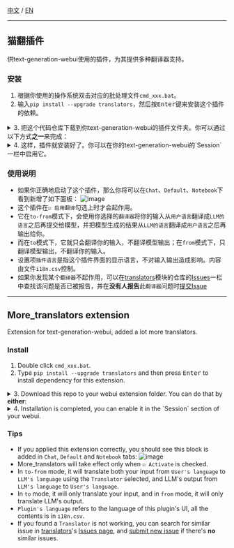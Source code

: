 [中文](#anchorZH) / [EN](#anchorEN)

-------------------------

<a name="anchorZH"></a>
## 猫翻插件
供text-generation-webui使用的插件，为其提供多种翻译器支持。
### 安装  
1. 根据你使用的操作系统双击对应的批处理文件`cmd_xxx.bat`。
2. 输入`pip install --upgrade translators`，然后按<kbd>Enter</kbd>键来安装这个插件的依赖。
<details>
  <summary>3. 把这个代码仓库下载到你text-generation-webui的插件文件夹。你可以通过以下方式<strong>之一</strong>来完成：</summary>
  <details>
    <summary>①. 手动下载zip压缩包</summary>
      &emsp;&emsp;3.1. 点击 <img src="https://github.com/Touch-Night/more_translators/assets/102669562/8682492b-7930-4ff4-a930-e35b174956fc" height = "30" alt="<>Code" align=center /><br>
      &emsp;&emsp;3.2. 然后点击 <a href="https://codeload.github.com/Touch-Night/more_translators/zip/refs/heads/main"><img src="https://github.com/Touch-Night/more_translators/assets/102669562/f0f6ad5c-1671-4f41-92a2-3caaebd8232c" height = "50" alt="[]Download ZIP" align=center /></a>以下载zip压缩包<br>
      &emsp;&emsp;3.3. 之后把<code>more_translators-main.zip</code>解压到你的<code>extensions</code>文件夹，并将其重命名为<code>more_translators</code>。之后，你的文件结构应该像这样：
    <pre>
    text-generation-webui  
     ├─extensions  
     │  ├─more_translators  
     │  │  │  script.py  
    ... ...
    </pre>
  </details>
  <details>
    <summary>②. 使用Git</summary>
      &emsp;&emsp;3.1. 确保你已经正确安装Git，并且确保你的Git代理设置能让你的Git连接到Github<br>
      &emsp;&emsp;3.2. 在步骤一打开的命令行窗口中，输入<code>cd extensions</code>并按下<kbd>Enter</kbd>键<br>
      &emsp;&emsp;3.3. 随后输入<code>git clone https://github.com/Touch-Night/more_translators.git</code>并按下<kbd>Enter</kbd>键。之后，你的文件结构应该像这样：
    <pre>
    text-generation-webui  
     ├─extensions  
     │  ├─more_translators  
     │  │  │  script.py  
    ... ...
    </pre>
  </details>
</details>
<details>
  <summary>4. 这样，插件就安装好了。你可以在你的text-generation-webui的`Session`一栏中启用它。</summary>
  <img src="https://github.com/Touch-Night/more_translators/assets/102669562/8000ff33-82aa-4c98-bc03-ca5e2f15fe69" height = "343" alt="Session" align=center />
</details>

### 使用说明
- 如果你正确地启动了这个插件，那么你将可以在`Chat`、`Default`、`Notebook`下看到新增了如下面板：
![image](https://github.com/Touch-Night/more_translators/assets/102669562/694e12a7-926e-4fda-bbbf-b40be6fe89ac)
- 这个插件在`☑ 启用翻译`勾选上时才会起作用。
- 它在`to-from`模式下，会使用你选择的`翻译器`将你的输入从`用户语言`翻译成`LLM的语言`之后再提交给模型，并把模型生成的结果从`LLM的语言`翻译成`用户语言`之后再输出给你。
- 而在`to`模式下，它就只会翻译你的输入，不翻译模型输出；在`from`模式下，只翻译模型输出，不翻译你的输入。
- 设置项`插件语言`是指这个插件界面的显示语言，不对输入输出造成影响。内容由文件`i18n.csv`控制。
- 如果你发现某个`翻译器`不起作用，可以在[translators](https://github.com/UlionTse/translators)模块的仓库的[Issues](https://github.com/UlionTse/translators/issues)一栏中查找该问题是否已被报告，并在**没有人报告**此`翻译器`问题时[提交Issue](https://github.com/UlionTse/translators/issues/new?assignees=UlionTse&labels=&projects=&template=bug_report.yml&title=%5BBug%5D%3A+)
  
------------------------------------

<a name="anchorEN"></a>
## More_translators extension
Extension for text-generation-webui, added a lot more translators.
### Install  
1. Double click `cmd_xxx.bat`.
2. Type `pip install --upgrade translators` and then press <kbd>Enter</kbd> to install dependency for this extension.
<details>
  <summary>3. Download this repo to your webui extension folder. You can do that by <strong>either</strong>:</summary>
  <details>
    <summary>①. Download zip mannually</summary>
      &emsp;&emsp;3.1. Click <img src="https://github.com/Touch-Night/more_translators/assets/102669562/8682492b-7930-4ff4-a930-e35b174956fc" height = "30" alt="<>Code" align=center /><br>
      &emsp;&emsp;3.2. Then click <a href="https://codeload.github.com/Touch-Night/more_translators/zip/refs/heads/main"><img src="https://github.com/Touch-Night/more_translators/assets/102669562/f0f6ad5c-1671-4f41-92a2-3caaebd8232c" height = "50" alt="[]Download ZIP" align=center /></a> to download this repository<br>
      &emsp;&emsp;3.3. And then extract <code>more_translators-main.zip</code> to your <code>extensions</code> folder, rename <code>more_translators-main</code> folder to <code>more_translators</code>. After that, your file structure should be like:
    <pre>
    text-generation-webui  
     ├─extensions  
     │  ├─more_translators  
     │  │  │  script.py  
    ... ...
    </pre>
  </details>
  <details>
    <summary>②. Git</summary>
      &emsp;&emsp;3.1. Make sure you have installed Git, and have set the proxy correctly if your connection to GitHub is blocked by local government<br>
      &emsp;&emsp;3.2. In the terminal opened in step 1, type <code>cd extensions</code> and then press <kbd>Enter</kbd><br>
      &emsp;&emsp;3.3. Type <code>git clone https://github.com/Touch-Night/more_translators.git</code> and then press <kbd>Enter</kbd>. After that, your file structure should be like:
    <pre>
    text-generation-webui  
     ├─extensions  
     │  ├─more_translators  
     │  │  │  script.py  
    ... ...
    </pre>
  </details>
</details>
<details>
  <summary>4. Installation is completed, you can enable it in the `Session` section of your webui.</summary>
  <img src="https://github.com/Touch-Night/more_translators/assets/102669562/8000ff33-82aa-4c98-bc03-ca5e2f15fe69" height = "343" alt="Session" align=center />
</details>

### Tips
- If you applied this extension correctly, you should see this block is added in `Chat`, `Default` and `Notebook` tabs:
![image](https://github.com/Touch-Night/more_translators/assets/102669562/694e12a7-926e-4fda-bbbf-b40be6fe89ac)
- More_translators will take effect only when `☑ Activate` is checked.
- In `to-from` mode, it will translate both your input from `User's language` to `LLM's language` using the `Translator` selected, and LLM's output from `LLM's language` to `User's language`.
- In `to` mode, it will only translate your input, and in `from` mode, it will only translate LLM's output.
- `Plugin's language` refers to the language of this plugin's UI, all the contents is in `i18n.csv`.
- If you found a `Translator` is not working, you can search for similar issue in [translators](https://github.com/UlionTse/translators)'s [Issues page](https://github.com/UlionTse/translators/issues), and [submit new issue](https://github.com/UlionTse/translators/issues/new?assignees=UlionTse&labels=&projects=&template=bug_report.yml&title=%5BBug%5D%3A+) if there's **no** similar issues.
